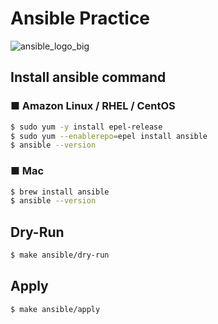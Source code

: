 # Ansible Practice

![ansible_logo_big](https://user-images.githubusercontent.com/16132069/73150820-a19ba800-410b-11ea-8be4-ff4a62cc5b96.png)

## Install ansible command

### ■ Amazon Linux / RHEL / CentOS
```bash
$ sudo yum -y install epel-release
$ sudo yum --enablerepo=epel install ansible
$ ansible --version
```

### ■ Mac

```bash
$ brew install ansible
$ ansible --version
```

## Dry-Run

```bash
$ make ansible/dry-run
```

## Apply
```bash
$ make ansible/apply
```